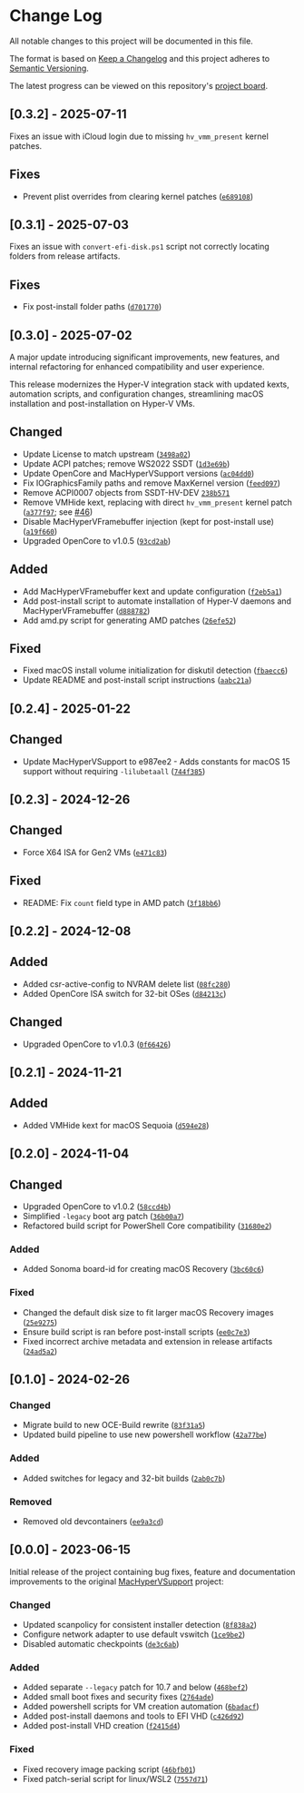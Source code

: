 # Change Log
All notable changes to this project will be documented in this file.
 
The format is based on [Keep a Changelog](http://keepachangelog.com/)
and this project adheres to [Semantic Versioning](http://semver.org/).

The latest progress can be viewed on this repository's [project board](#).

## [0.3.2] - 2025-07-11

Fixes an issue with iCloud login due to missing `hv_vmm_present` kernel patches.

## Fixes
- Prevent plist overrides from clearing kernel patches ([`e689108`](https://github.com/Qonfused/OSX-Hyper-V/commit/e689108d397935c26b4e5ad392fa222d83a44e98))

## [0.3.1] - 2025-07-03

Fixes an issue with `convert-efi-disk.ps1` script not correctly locating folders from release artifacts.

## Fixes
- Fix post-install folder paths ([`d701770`](https://github.com/Qonfused/OSX-Hyper-V/commit/d701770b53499c8d3f16347813985e5c29ec26b3))

## [0.3.0] - 2025-07-02

A major update introducing significant improvements, new features, and internal refactoring for enhanced compatibility and user experience.

This release modernizes the Hyper-V integration stack with updated kexts, automation scripts, and configuration changes, streamlining macOS installation and post-installation on Hyper-V VMs.

## Changed
- Update License to match upstream ([`3498a02`](https://github.com/Qonfused/OSX-Hyper-V/pull/40/commits/3498a023644184ec8086442365b64cf12998212e))
- Update ACPI patches; remove WS2022 SSDT ([`1d3e69b`](https://github.com/Qonfused/OSX-Hyper-V/pull/40/commits/1d3e69bf29af5e50e7350259bacfd2908c815d06))
- Update OpenCore and MacHyperVSupport versions ([`ac04dd0`](https://github.com/Qonfused/OSX-Hyper-V/pull/40/commits/ac04dd034665250b9c3320b3b12aa2988b370a77))
- Fix IOGraphicsFamily paths and remove MaxKernel version ([`feed097`](https://github.com/Qonfused/OSX-Hyper-V/pull/40/commits/feed09783784373528a4ba9e934339eda1c0fe1e))
- Remove ACPI0007 objects from SSDT-HV-DEV [`238b571`](https://github.com/Qonfused/OSX-Hyper-V/pull/40/commits/238b571e16ef857ffa5eaf7a390f16162774f7fa)
- Remove VMHide kext, replacing with direct `hv_vmm_present` kernel patch ([`a377f97`](https://github.com/Qonfused/OSX-Hyper-V/pull/40/commits/a377f977d1c4b48d4630c5c48fa4006474b9196f); see [#46](https://github.com/Qonfused/OSX-Hyper-V/issues/46#issuecomment-2813907377))
- Disable MacHyperVFramebuffer injection (kept for post-install use) ([`a19f660`](https://github.com/Qonfused/OSX-Hyper-V/pull/40/commits/a19f660b95e1e4f397c9b0ccb581496e3cf0b725))
- Upgraded OpenCore to v1.0.5 ([`93cd2ab`](https://github.com/Qonfused/OSX-Hyper-V/commit/93cd2ab3647450be544f0883eb0f70ea0a8a574f))

## Added
- Add MacHyperVFramebuffer kext and update configuration ([`f2eb5a1`](https://github.com/Qonfused/OSX-Hyper-V/pull/40/commits/f2eb5a1b88d3fe802df57e40135049dab2d98351))
- Add post-install script to automate installation of Hyper-V daemons and MacHyperVFramebuffer ([`d888782`](https://github.com/Qonfused/OSX-Hyper-V/pull/40/commits/d888782fbb726e762a80d35609d03ed497bc93b3))
- Add amd.py script for generating AMD patches ([`26efe52`](https://github.com/Qonfused/OSX-Hyper-V/commit/26efe5282b5788f4755bad346103c6577a97ad4c))

## Fixed
- Fixed macOS install volume initialization for diskutil detection ([`fbaecc6`](https://github.com/Qonfused/OSX-Hyper-V/commit/fbaecc635db26ce3ee63bff3ca543abd29ff6bcb))
- Update README and post-install script instructions ([`aabc21a`](https://github.com/Qonfused/OSX-Hyper-V/pull/40/commits/aabc21a61cc1d098eea4b5becf277f6f35ed06f4))

## [0.2.4] - 2025-01-22

## Changed
- Update MacHyperVSupport to e987ee2 - Adds constants for macOS 15 support without requiring `-lilubetaall` ([`744f385`](https://github.com/Qonfused/OSX-Hyper-V/commit/744f3850f0e41e2c7ca24f5f183af230e3215dac))

## [0.2.3] - 2024-12-26

## Changed
- Force X64 ISA for Gen2 VMs ([`e471c83`](https://github.com/Qonfused/OSX-Hyper-V/commit/e471c834bde52f10362898b5ce9319fd6b50e4e3))

## Fixed
- README: Fix `count` field type in AMD patch ([`3f18bb6`](https://github.com/Qonfused/OSX-Hyper-V/commit/3f18bb62974b48426ec27d6e05f8a53c996f0580))

## [0.2.2] - 2024-12-08

## Added
- Added csr-active-config to NVRAM delete list ([`08fc280`](https://github.com/Qonfused/OSX-Hyper-V/commit/08fc28037db79ad947983d108787aa765c545298))
- Added OpenCore ISA switch for 32-bit OSes ([`d84213c`](https://github.com/Qonfused/OSX-Hyper-V/commit/d84213c58480bd2f75150f1a094203f2e7513c0a))

## Changed
- Upgraded OpenCore to v1.0.3 ([`0f66426`](https://github.com/Qonfused/OSX-Hyper-V/commit/0f664268253389eb70388cd5ed229c8e42e3db97))

## [0.2.1] - 2024-11-21

## Added
- Added VMHide kext for macOS Sequoia ([`d594e28`](https://github.com/Qonfused/OSX-Hyper-V/commit/d594e28e791a432a84ad665f674fa1b576fb132b))

## [0.2.0] - 2024-11-04

## Changed
- Upgraded OpenCore to v1.0.2 ([`58ccd4b`](https://github.com/Qonfused/OSX-Hyper-V/commit/58ccd4b6e1c6492fab0d704d4b2bf24b834e56f7))
- Simplified `-legacy` boot arg patch ([`36b00a7`](https://github.com/Qonfused/OSX-Hyper-V/commit/36b00a73eaf1bee4ab42b07c70f1900e7500db10))
- Refactored build script for PowerShell Core compatibility ([`31680e2`](https://github.com/Qonfused/OSX-Hyper-V/commit/31680e2a762059555ae85407db450f625cf5d939))

### Added
- Added Sonoma board-id for creating macOS Recovery ([`3bc60c6`](https://github.com/Qonfused/OSX-Hyper-V/commit/3bc60c6a2d7b5b17603123b0565d795870dfa089))

### Fixed
- Changed the default disk size to fit larger macOS Recovery images ([`25e9275`](https://github.com/Qonfused/OSX-Hyper-V/commit/25e92751264f71671e4c1287744a211d87b49482))
- Ensure build script is ran before post-install scripts ([`ee0c7e3`](https://github.com/Qonfused/OSX-Hyper-V/commit/ee0c7e3760e9b0c191fbae5fff124ef78afba0cf))
- Fixed incorrect archive metadata and extension in release artifacts ([`24ad5a2`](https://github.com/Qonfused/OSX-Hyper-V/commit/24ad5a2decd27c34ea906e23ec465e685eee756f))

## [0.1.0] - 2024-02-26

### Changed
- Migrate build to new OCE-Build rewrite ([`83f31a5`](https://github.com/Qonfused/OSX-Hyper-V/pull/4/commits/83f31a53f26d0d3451ffc9215564bc8e156cb8cb))
- Updated build pipeline to use new powershell workflow ([`42a77be`](https://github.com/Qonfused/OSX-Hyper-V/pull/4/commits/42a77be235c4bccccf6664708b5547bd68008147))

### Added
- Added switches for legacy and 32-bit builds ([`2ab0c7b`](https://github.com/Qonfused/OSX-Hyper-V/pull/4/commits/2ab0c7b2b214886be6c2cc6da0595e4ff1e08b2a))

### Removed
- Removed old devcontainers ([`ee9a3cd`](https://github.com/Qonfused/OSX-Hyper-V/pull/4/commits/ee9a3cdcae8bf1322502705bc39f43429db2da13))

## [0.0.0] - 2023-06-15

Initial release of the project containing bug fixes, feature and documentation improvements to the original [MacHyperVSupport](https://github.com/acidanthera/MacHyperVSupport) project:

### Changed
- Updated scanpolicy for consistent installer detection ([`8f838a2`](https://github.com/Qonfused/OSX-Hyper-V/commit/8f838a2342af58ccc568ac590f850df6771c6eb9))
- Configure network adapter to use default vswitch ([`1ce9be2`](https://github.com/Qonfused/OSX-Hyper-V/commit/1ce9be20a0e7f2a1a7980b5c9f80003bf228c9b9))
- Disabled automatic checkpoints ([`de3c6ab`](https://github.com/Qonfused/OSX-Hyper-V/commit/de3c6ab29b2b9903c1e2281f6b1d8a6fe98373a8))

### Added
- Added separate `--legacy` patch for 10.7 and below ([`468bef2`](https://github.com/Qonfused/OSX-Hyper-V/commit/468bef2c552e661982de3c7cb8091a1ddd9fd495))
- Added small boot fixes and security fixes ([`2764ade`](https://github.com/Qonfused/OSX-Hyper-V/commit/2764ade116b944e8b8ace6dbf183609356d8c02e))
- Added powershell scripts for VM creation automation ([`6badacf`](https://github.com/Qonfused/OSX-Hyper-V/commit/6badacfccf32c3a818fe5ea61eddbad04c8d9738))
- Added post-install daemons and tools to EFI VHD ([`c426d92`](https://github.com/Qonfused/OSX-Hyper-V/commit/c426d928ba7d2afe4bee16b8c56244668d9fec2b))
- Added post-install VHD creation ([`f2415d4`](https://github.com/Qonfused/OSX-Hyper-V/commit/f2415d41160f79d66591fe4dda1532aa92b6c9c0))

### Fixed
- Fixed recovery image packing script ([`46bfb01`](https://github.com/Qonfused/OSX-Hyper-V/commit/46bfb01c4c38abc0a75f3d5ae410184538754c6a))
- Fixed patch-serial script for linux/WSL2 ([`7557d71`](https://github.com/Qonfused/OSX-Hyper-V/commit/7557d713a5a0551ccd5ac0c40fc0356a1cac1dc5))
